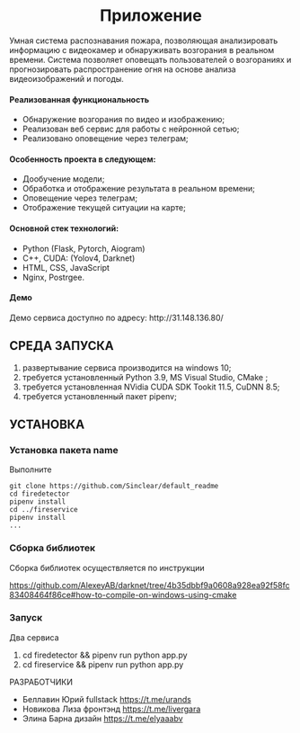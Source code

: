 <p align="center">
    <h1 align="center">Приложение</h1>
    </p>
<p>Умная система распознавания пожара, позволяющая анализировать информацию с видеокамер и обнаруживать возгорания в реальном времени. Система позволяет оповещать  пользователей о возгораниях и прогнозировать распространение огня  на основе анализа видеоизображений и погоды.</p>

<h4>Реализованная функциональность</h4>
<ul>
    <li>Обнаружение возгорания по видео и изображению;</li>
    <li>Реализован веб сервис для работы с нейронной сетью;</li>
    <li>Реализовано оповещение через телеграм;</li>
</ul> 
<h4>Особенность проекта в следующем:</h4>
<ul>
 <li>Дообучение модели;</li>
 <li>Обработка и отображение результата в реальном времени;</li>
 <li>Оповещение через телеграм;</li>  
 <li>Отображение текущей ситуации на карте;</li>
 </ul>
<h4>Основной стек технологий:</h4>
<ul>
    <li>Python (Flask, Pytorch, Aiogram)</li>
    <li>C++, CUDA: (Yolov4, Darknet)</li>
	<li>HTML, CSS, JavaScript</li>
	<li>Nginx, Postrgee.</li>
  
 </ul>
<h4>Демо</h4>
<p>Демо сервиса доступно по адресу: http://31.148.136.80/ </p>





СРЕДА ЗАПУСКА
------------
1) развертывание сервиса производится на windows 10;
2) требуется установленный Python 3.9, MS Visual Studio, CMake ;
3) требуется установленная NVidia CUDA SDK Tookit 11.5, CuDNN 8.5;
4) требуется установленный пакет pipenv;


УСТАНОВКА
------------
### Установка пакета name

Выполните 
~~~
git clone https://github.com/Sinclear/default_readme
cd firedetector
pipenv install 
cd ../fireservice
pipenv install 
...
~~~
### Сборка библиотек

Сборка библиотек осуществляется по инструкции

https://github.com/AlexeyAB/darknet/tree/4b35dbbf9a0608a928ea92f58fc83408464f86ce#how-to-compile-on-windows-using-cmake

### Запуск

Два сервиса
1. cd firedetector && pipenv run python app.py 
1. cd fireservice && pipenv run python app.py


РАЗРАБОТЧИКИ

+ Беллавин Юрий fullstack https://t.me/urands 
+ Новикова Лиза фронтэнд https://t.me/livergara 
+ Элина Барна дизайн https://t.me/elyaaabv

